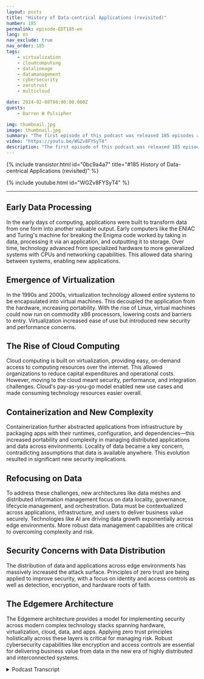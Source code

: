 ```yaml
---
layout: posts
title: "History of Data-centrical Applications (revisited)"
number: 185
permalink: episode-EDT185-en
lang: en
nav_exclude: true
nav_order: 185
tags:
    - virtualization
    - cloudcomputing
    - datalineage
    - datamanagement
    - cybersecurity
    - zerotrust
    - multicloud

date: 2024-02-08T08:00:00.000Z
guests:
    - Darren W Pulsipher

img: thumbnail.jpg
image: thumbnail.jpg
summary: "The first episode of this podcast was released 185 episodes ago. In this episode, the host Darren Pulsipher redoes episode one to provide updated information on the history of data-centric application development. He discusses how new technologies like edge computing and AI have impacted data generation and the need for better data management."
video: "https://youtu.be/WGZv8FYSyT4"
description: "The first episode of this podcast was released 185 episodes ago. In this episode, the host Darren Pulsipher redoes episode one to provide updated information on the history of data-centric application development. He discusses how new technologies like edge computing and AI have impacted data generation and the need for better data management."
---
```


<div>
{% include transistor.html id="0bc9a4a7" title="#185 History of Data-centrical Applications (revisited)" %}

{% include youtube.html id="WGZv8FYSyT4" %}
</div>

---

## Early Data Processing  

In the early days of computing, applications were built to transform data from one form into another valuable output. Early computers like the ENIAC and Turing's machine for breaking the Enigma code worked by taking in data, processing it via an application, and outputting it to storage. Over time, technology advanced from specialized hardware to more generalized systems with CPUs and networking capabilities. This allowed data sharing between systems, enabling new applications.

## Emergence of Virtualization

In the 1990s and 2000s, virtualization technology allowed entire systems to be encapsulated into virtual machines. This decoupled the application from the hardware, increasing portability. With the rise of Linux, virtual machines could now run on commodity x86 processors, lowering costs and barriers to entry. Virtualization increased ease of use but introduced new security and performance concerns.

## The Rise of Cloud Computing 

Cloud computing is built on virtualization, providing easy, on-demand access to computing resources over the internet. This allowed organizations to reduce capital expenditures and operational costs. However, moving to the cloud meant security, performance, and integration challenges. Cloud's pay-as-you-go model enabled new use cases and made consuming technology resources easier overall.

## Containerization and New Complexity

Containerization further abstracted applications from infrastructure by packaging apps with their runtimes, configuration, and dependencies—this increased portability and complexity in managing distributed applications and data across environments. Locality of data became a key concern, contradicting assumptions that data is available anywhere. This evolution resulted in significant new security implications.

## Refocusing on Data 

To address these challenges, new architectures like data meshes and distributed information management focus on data locality, governance, lifecycle management, and orchestration. Data must be contextualized across applications, infrastructure, and users to deliver business value securely. Technologies like AI are driving data growth exponentially across edge environments. More robust data management capabilities are critical to overcoming complexity and risk.

## Security Concerns with Data Distribution

The distribution of data and applications across edge environments has massively increased the attack surface. Principles of zero trust are being applied to improve security, with a focus on identity and access controls as well as detection, encryption, and hardware roots of faith. 

## The Edgemere Architecture

The Edgemere architecture provides a model for implementing security across modern complex technology stacks spanning hardware, virtualization, cloud, data, and apps. Applying zero trust principles holistically across these layers is critical for managing risk. Robust cybersecurity capabilities like encryption and access controls are essential for delivering business value from data in the new era of highly distributed and interconnected systems.



<details>
<summary> Podcast Transcript </summary>

<p></p>

</details>
